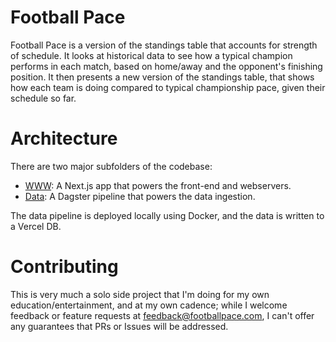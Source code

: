 # Football Pace

Football Pace is a version of the standings table that accounts for
strength of schedule. It looks at historical data to see how a typical
champion performs in each match, based on home/away and the opponent's
finishing position. It then presents a new version of the
standings table, that shows how each team is doing compared to typical
championship pace, given their schedule so far.

# Architecture

There are two major subfolders of the codebase:

* [WWW](/www): A Next.js app that powers the front-end and webservers.
* [Data](/data): A Dagster pipeline that powers the data ingestion.

The data pipeline is deployed locally using Docker, and the data is
written to a Vercel DB.

# Contributing

This is very much a solo side project that I'm doing for my own
education/entertainment, and at my own cadence; while I welcome 
feedback or feature requests at feedback@footballpace.com, I can't
offer any guarantees that PRs or Issues will be addressed.
